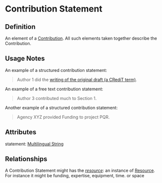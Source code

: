 # Contribution Statement

## Definition
An element of a [Contribution](../entities/Contribution.md). All such elements taken together describe the Contribution.

## Usage Notes
An example of a structured contribution statement:

> Author 1 did the [writing of the original draft (a CRediT term)](https://credit.niso.org/contributor-roles/writing-original-draft/).

An example of a free text contribution statement:

> Author 3 contributed much to Section 1.

Another example of a structured contribution statement:

> Agency XYZ provided Funding to project PQR.

## Attributes

statement: [Multilingual String](../datatypes/Multilingual_String.md)

## Relationships

A Contribution Statement might has the *[resource](../entities/Resource.md)*: an instance of [Resource](../entities/Resource.md). For instance it might be funding, expertise, equipment, time. or space
